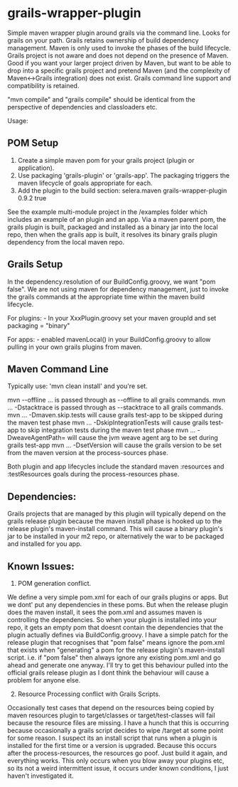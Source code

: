 grails-wrapper-plugin
=====================

Simple maven wrapper plugin around grails via the command line. Looks for grails on your path. Grails retains ownership of build dependency management. Maven is only used to invoke the phases of the build lifecycle. Grails project is not aware and does not depend on the presence of Maven. Good if you want your larger project driven by Maven, but want to be able to drop into a specific grails project and pretend Maven (and the complexity of Maven&lt;-&gt;Grails integration) does not exist. Grails command line support and compatibility is retained.

"mvn compile" and "grails compile" should be identical from the perspective of dependencies and classloaders etc.

Usage:

POM Setup
---------

1. Create a simple maven pom for your grails project (plugin or application).
2. Use packaging 'grails-plugin' or 'grails-app'. The packaging triggers the maven lifecycle of goals appropriate for each.
3. Add the plugin to the build section:
		<plugin>
			<groupId>selera.maven</groupId>
			<artifactId>grails-wrapper-plugin</artifactId>
			<version>0.9.2</version>
			<extensions>true</extensions>
		</plugin>

See the example multi-module project in the /examples folder which includes an example of an plugin and an app. Via a maven parent pom, the grails plugin is built, packaged and installed as a binary jar into the local repo, then when the grails app is built, it resolves its binary grails plugin dependency from the local maven repo.  

Grails Setup
------------

In the dependency.resolution of our BuildConfig.groovy, we want "pom false". We are not using maven for dependency management, just to invoke the grails commands at the appropriate time within the maven build lifecycle.

For plugins:
	- In your XxxPlugin.groovy set your maven groupId and set packaging = "binary"
	
For apps:
	- enabled mavenLocal() in your BuildConfig.groovy to allow pulling in your own grails plugins from maven.

Maven Command Line
------------------

Typically use: 'mvn clean install' and you're set.

mvn --offline ... 				is passed through as --offline to all grails commands.
mvn ... -Dstacktrace			is passed through as --stacktrace to all grails commands.
mvn ... -Dmaven.skip.tests 		will cause grails test-app to be skipped during the maven test phase
mvn ... -DskipIntegrationTests 	will cause grails test-app to skip integration tests during the maven test phase
mvn ... -DweaveAgentPath= 		will cause the jvm weave agent arg to be set during grails test-app
mvn ... -DsetVersion			will cause the grails version to be set from the maven version at the process-sources phase.

Both plugin and app lifecycles include the standard maven :resources and :testResources goals during the process-resources phase.

Dependencies:
-------------

Grails projects that are managed by this plugin will typically depend on the grails release plugin because the maven install phase is hooked up to the release plugin's maven-install command. This will cause a binary plugin's jar to be installed in your m2 repo, or alternatively the war to be packaged and installed for you app. 

Known Issues:
-------------

1. POM generation conflict.

We define a very simple pom.xml for each of our grails plugins or apps. But we dont' put any dependencies in these poms. But when the release plugin does the maven install, it sees the pom.xml and assumes maven is controlling the dependencies. So when your plugin is installed into your repo, it gets an empty pom that doesnt contain the dependencies that the plugin actually defines via BuildConfig.groovy. I have a simple patch for the release plugin that recognises that "pom false" means ignore the pom.xml that exists when "generating" a pom for the release plugin's maven-install script. i.e. if "pom false" then always ignore any existing pom.xml and go ahead and generate one anyway. I'll try to get this behaviour pulled into the official grails release plugin as I dont think the behaviour will cause a problem for anyone else. 

2. Resource Processing conflict with Grails Scripts.

Occasionally test cases that depend on the resources being copied by maven resources plugin to target/classes or target/test-classes will fail because the resource files are missing. I have a hunch that this is occurring because occasionally a grails script decides to wipe /target at some point for some reason. I suspect its an install script that runs when a plugin is installed for the first time or a version is upgraded. Because this occurs after the process-resources, the resources go poof. Just build it again, and everything works. This only occurs when you blow away your plugins etc, so its not a weird intermittent issue, it occurs under known conditions, I just haven't investigated it.

